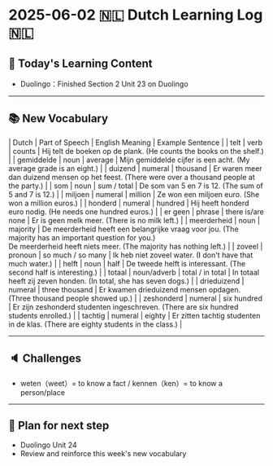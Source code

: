 # 2025-06-02 🇳🇱 Dutch Learning Log 🇳🇱 

## 📘 Today's Learning Content
- Duolingo：Finished Section 2 Unit 23 on Duolingo

---

## 📚 New Vocabulary
| Dutch        | Part of Speech | English Meaning   | Example Sentence                                                                      |
| telt         | verb           | counts            | Hij telt de boeken op de plank. (He counts the books on the shelf.)                   |
| gemiddelde   | noun           | average           | Mijn gemiddelde cijfer is een acht. (My average grade is an eight.)                   |
| duizend      | numeral        | thousand          | Er waren meer dan duizend mensen op het feest. (There were over a thousand people at the party.) | 
| som          | noun           | sum / total       | De som van 5 en 7 is 12. (The sum of 5 and 7 is 12.)                                  |
| miljoen      | numeral        | million           | Ze won een miljoen euro. (She won a million euros.)                                   |
| honderd      | numeral        | hundred           | Hij heeft honderd euro nodig. (He needs one hundred euros.)                           |
| er geen      | phrase         | there is/are none | Er is geen melk meer. (There is no milk left.)                                        |
| meerderheid  | noun           | majority          | De meerderheid heeft een belangrijke vraag voor jou. (The majority has an important question for you.)<br>De meerderheid heeft niets meer. (The majority has nothing left.) |
| zoveel       | pronoun        | so much / so many | Ik heb niet zoveel water. (I don't have that much water.)                             |
| helft        | noun           | half              | De tweede helft is interessant. (The second half is interesting.)                     |
| totaal       | noun/adverb    | total / in total  | In totaal heeft zij zeven honden. (In total, she has seven dogs.)                     |
| drieduizend  | numeral        | three thousand    | Er kwamen drieduizend mensen opdagen. (Three thousand people showed up.)              |
| zeshonderd   | numeral        | six hundred       | Er zijn zeshonderd studenten ingeschreven. (There are six hundred students enrolled.) |
| tachtig      | numeral        | eighty            | Er zitten tachtig studenten in de klas. (There are eighty students in the class.)     |

---

## 🔈 Challenges
- weten（weet）= to know a fact / kennen（ken）= to know a person/place   

---

## 🎯 Plan for next step
- Duolingo Unit 24
- Review and reinforce this week's new vocabulary